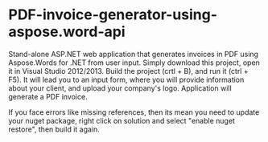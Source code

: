 # PDF-invoice-generator-using-aspose.word-api
Stand-alone ASP.NET web application that generates invoices in PDF using Aspose.Words for .NET from user input. Simply download this project, open it in Visual Studio 2012/2013. Build the project (crtl + B), and run it (ctrl + F5). It will lead you to an input form, where you will provide information about your client, and upload your company's logo. Application will generate a PDF invoice.

If you face errors like missing references, then its mean you need to update your nuget package, right click on solution and select "enable nuget restore", then build it again.
